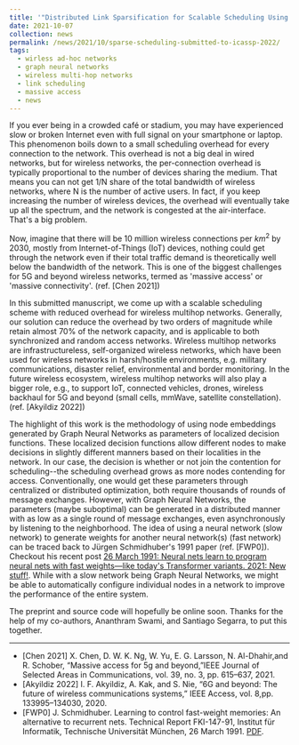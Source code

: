 ```yaml
---
title: '"Distributed Link Sparsification for Scalable Scheduling Using Graph Neural Networks" submitted to ICASSP 2022.'
date: 2021-10-07
collection: news
permalink: /news/2021/10/sparse-scheduling-submitted-to-icassp-2022/
tags:
  - wirless ad-hoc networks
  - graph neural networks
  - wireless multi-hop networks
  - link scheduling
  - massive access
  - news
---
```


If you ever being in a crowded café or stadium, you may have experienced slow or broken Internet even with full signal on your smartphone or laptop. 
This phenomenon boils down to a small scheduling overhead for every connection to the network.
This overhead is not a big deal in wired networks, but for wireless networks, the per-connection overhead is typically proportional to the number of devices sharing the medium.
That means you can not get 1/N share of the total bandwidth of wireless networks, where N is the number of active users. 
In fact, if you keep increasing the number of wireless devices, the overhead will eventually take up all the spectrum, and the network is congested at the air-interface. 
That's a big problem.
 
Now, imagine that there will be 10 million wireless connections per $km^2$ by 2030, mostly from Internet-of-Things (IoT) devices, nothing could get through the network even if their total traffic demand is theoretically well below the bandwidth of the network.
This is one of the biggest challenges for 5G and beyond wireless networks, termed as 'massive access' or 'massive connectivity'. (ref. [Chen 2021])
 
In this submitted manuscript, we come up with a scalable scheduling scheme with reduced overhead for wireless multihop networks.
Generally, our solution can reduce the overhead by two orders of magnitude while retain almost $70\%$ of the network capacity, and is applicable to both synchronized and random access networks.
Wireless multihop networks are infrastructureless, self-organized wireless networks, which have been used for wireless networks in harsh/hostile environments, e.g. military communications, disaster relief, environmental and border monitoring.
In the future wireless ecosystem, wireless multihop networks will also play a bigger role, e.g., to support IoT, connected vehicles, drones, wireless backhaul for 5G and beyond (small cells, mmWave, satellite constellation). (ref. [Akyildiz 2022])

The highlight of this work is the methodology of using node embeddings generated by Graph Neural Networks as parameters of localized decision functions. These localized decision functions allow different nodes to make decisions in slightly different manners based on their localities in the network. 
In our case, the decision is whether or not join the contention for scheduling--the scheduling overhead grows as more nodes contending for access.
Conventionally, one would get these parameters through centralized or distributed optimization, both require thousands of rounds of message exchanges.
However, with Graph Neural Networks, the parameters (maybe suboptimal) can be generated in a distributed manner with as low as a single round of message exchanges, even asynchronously by listening to the neighborhood.
The idea of using a neural network (slow network) to generate weights for another neural network(s) (fast network) can be traced back to Jürgen Schmidhuber's 1991 paper (ref. [FWP0]). Checkout his recent post [26 March 1991: Neural nets learn to program neural nets with fast weights—like today's Transformer variants. 2021: New stuff!](https://people.idsia.ch/~juergen/fast-weight-programmer-1991-transformer.html). 
While with a slow network being Graph Neural Networks, we might be able to automatically configure individual nodes in a network to improve the performance of the entire system.

The preprint and source code will hopefully be online soon. Thanks for the help of my co-authors, Ananthram Swami, and Santiago Segarra, to put this together. 

---
- [Chen 2021] X. Chen, D. W. K. Ng, W. Yu, E. G. Larsson, N. Al-Dhahir,and R. Schober, “Massive access for 5g and beyond,”IEEE Journal of Selected Areas in Communications, vol. 39, no. 3, pp. 615–637, 2021.
- [Akyildiz 2022] I. F. Akyildiz, A. Kak, and S. Nie, “6G and beyond: The future of  wireless  communications  systems,” IEEE  Access,  vol.  8,pp. 133995–134030, 2020.
- [FWP0] J.  Schmidhuber. Learning to control fast-weight memories: An alternative to recurrent nets. Technical Report FKI-147-91, Institut für Informatik, Technische Universität München, 26 March 1991. [PDF](https://people.idsia.ch/~juergen/FKI-147-91ocr.pdf). 